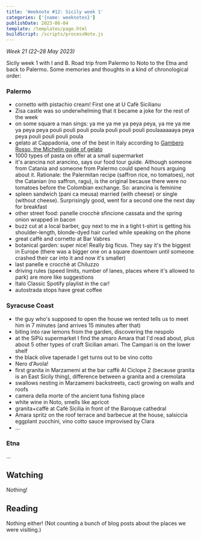 ```yaml
---
title: 'Weeknote #12: Sicily week 1'
categories: ['{name: weeknotes}']
publishDate: 2023-06-04
template: /templates/page.html
buildScript: /scripts/processNote.js
---
```


_Week 21 (22–28 May 2023)_

Sicily week 1 with I and B. Road trip from Palermo to Noto to the Etna and back to Palermo. Some memories and thoughts in a kind of chronological order:

### Palermo

- cornetto with pistachio cream! First one at U Cafè Sicilianu
- Zisa castle was so underwhelming that it became a joke for the rest of the week
- on some square a man sings: ya me ya me ya peya peya, ya me ya me ya peya peya pouli pouli pouli poula pouli pouli pouli poulaaaaaaya peya peya pouli pouli pouli poula
- gelato at Cappadonia, one of the best in Italy according to [Gambero Rosso, the Michelin guide of gelato](gamberorosso.it/gelaterie/)
- 1000 types of pasta on offer at a small supermarket
- it's arancina not arancino, says our food tour guide. Although someone from Catania and someone from Palermo could spend hours arguing about it. Rationale: the Palermitan recipe (saffron rice, no tomatoes), not the Catanian (no saffron, ragu), is the original because there were no tomatoes before the Colombian exchange. So: arancina is feminine
- spleen sandwich (pani ca meusa) married (with cheese) or single (without cheese). Surprisingly good, went for a second one the next day for breakfast
- other street food: panelle crocchè sfincione cassata and the spring onion wrapped in bacon
- buzz cut at a local barber, guy next to me in a tight t-shirt is getting his shoulder-length, blonde-dyed hair curled while speaking on the phone
- great caffè and cornetto at Bar Vabres
- botanical garden: super nice! Really big ficus. They say it's the biggest in Europe (there was a bigger one on a square downtown until someone crashed their car into it and now it's smaller)
- last panelle e crocchè at Chiluzzo
- driving rules (speed limits, number of lanes, places where it's allowed to park) are more like suggestions
- Italo Classic Spotify playlist in the car!
- autostrada stops have great coffee

### Syracuse Coast

- the guy who's supposed to open the house we rented tells us to meet him in 7 minutes (and arrives 15 minutes after that)
- biting into raw lemons from the garden, discovering the nespolo
- at the SiPiù supermarket I find the amaro Amara that I'd read about, plus about 5 other types of craft Sicilian amari. The Campari is on the lower shelf
- the black olive tapenade I get turns out to be vino cotto
- Nero d'Avola!
- first granita in Marzamemi at the bar caffè Al Ciclope 2 (because granita is an East Sicily thing), difference between a granita and a cremolata
- swallows nesting in Marzamemi backstreets, cacti growing on walls and roofs
- camera della morte of the ancient tuna fishing place
- white wine in Noto, smells like apricot
- granita+caffè at Cafè Sicilia in front of the Baroque cathedral
- Amara spritz on the roof terrace and barbecue at the house, salsiccia eggplant zucchini, vino cotto sauce improvised by Clara
- ...

### Etna

...

## Watching

Nothing!

## Reading

Nothing either! (Not counting a bunch of blog posts about the places we were visiting.)
